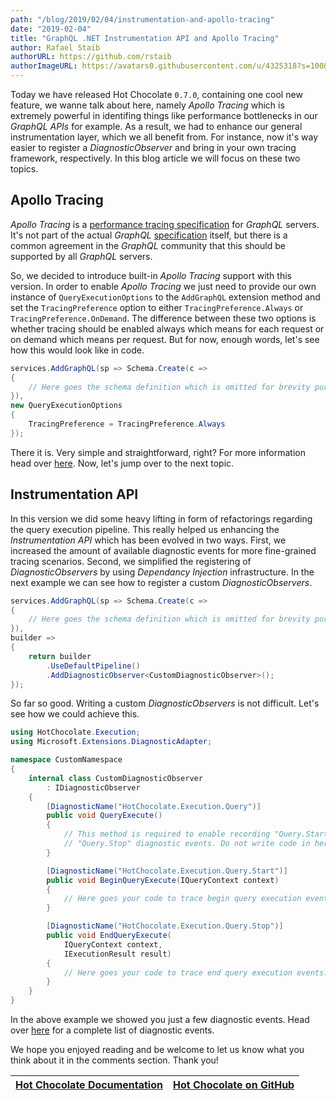 ```yaml
---
path: "/blog/2019/02/04/instrumentation-and-apollo-tracing"
date: "2019-02-04"
title: "GraphQL .NET Instrumentation API and Apollo Tracing"
author: Rafael Staib
authorURL: https://github.com/rstaib
authorImageURL: https://avatars0.githubusercontent.com/u/4325318?s=100&v=4
---
```


Today we have released Hot Chocolate `0.7.0`, containing one cool new feature,
we wanne talk about here, namely _Apollo Tracing_ which is extremely powerful in
identifing things like performance bottlenecks in our _GraphQL_ _APIs_ for
example. As a result, we had to enhance our general instrumentation layer, which
we all benefit from. For instance, now it's way easier to register a
_DiagnosticObserver_ and bring in your own tracing framework, respectively. In
this blog article we will focus on these two topics.

## Apollo Tracing

_Apollo Tracing_ is a [performance tracing specification] for _GraphQL_ servers.
It's not part of the actual _GraphQL_ [specification] itself, but there is a
common agreement in the _GraphQL_ community that this should be supported by
all _GraphQL_ servers.

So, we decided to introduce built-in _Apollo Tracing_ support with this version.
In order to enable _Apollo Tracing_ we just need to provide our own instance of
`QueryExecutionOptions` to the `AddGraphQL` extension method and set the
`TracingPreference` option to either `TracingPreference.Always` or
`TracingPreference.OnDemand`. The difference between these two options is
whether tracing should be enabled always which means for each request or on
demand which means per request. But for now, enough words, let's see how this
would look like in code.

```csharp
services.AddGraphQL(sp => Schema.Create(c =>
{
    // Here goes the schema definition which is omitted for brevity purpose
}),
new QueryExecutionOptions
{
    TracingPreference = TracingPreference.Always
});
```

There it is. Very simple and straightforward, right? For more information head
over [here](https://hotchocolate.io/docs/apollo-tracing). Now, let's jump over to
the next topic.

## Instrumentation API

In this version we did some heavy lifting in form of refactorings regarding the
query execution pipeline. This really helped us enhancing the
_Instrumentation_ _API_ which has been evolved in two ways. First, we increased
the amount of available diagnostic events for more fine-grained tracing
scenarios. Second, we simplified the registering of _DiagnosticObservers_ by
using _Dependancy Injection_ infrastructure. In the next example we can see how
to register a custom _DiagnosticObservers_.

```csharp
services.AddGraphQL(sp => Schema.Create(c =>
{
    // Here goes the schema definition which is omitted for brevity purpose
}),
builder =>
{
    return builder
        .UseDefaultPipeline()
        .AddDiagnosticObserver<CustomDiagnosticObserver>();
});
```

So far so good. Writing a custom _DiagnosticObservers_ is not difficult. Let's
see how we could achieve this.

```csharp
using HotChocolate.Execution;
using Microsoft.Extensions.DiagnosticAdapter;

namespace CustomNamespace
{
    internal class CustomDiagnosticObserver
        : IDiagnosticObserver
    {
        [DiagnosticName("HotChocolate.Execution.Query")]
        public void QueryExecute()
        {
            // This method is required to enable recording "Query.Start" and
            // "Query.Stop" diagnostic events. Do not write code in here.
        }

        [DiagnosticName("HotChocolate.Execution.Query.Start")]
        public void BeginQueryExecute(IQueryContext context)
        {
            // Here goes your code to trace begin query execution events.
        }

        [DiagnosticName("HotChocolate.Execution.Query.Stop")]
        public void EndQueryExecute(
            IQueryContext context,
            IExecutionResult result)
        {
            // Here goes your code to trace end query execution events.
        }
    }
}
```

In the above example we showed you just a few diagnostic events. Head over
[here](https://hotchocolate.io/docs/instrumentation) for a complete list of
diagnostic events.

We hope you enjoyed reading and be welcome to let us know what you think about
it in the comments section. Thank you!

| [Hot Chocolate Documentation](https://hotchocolate.io) | [Hot Chocolate on GitHub](https://github.com/ChilliCream/hotchocolate) |
| ------------------------------------------------------ | ---------------------------------------------------------------------- |


[performance tracing specification]: https://github.com/apollographql/apollo-tracing
[specification]: https://facebook.github.io/graphql
